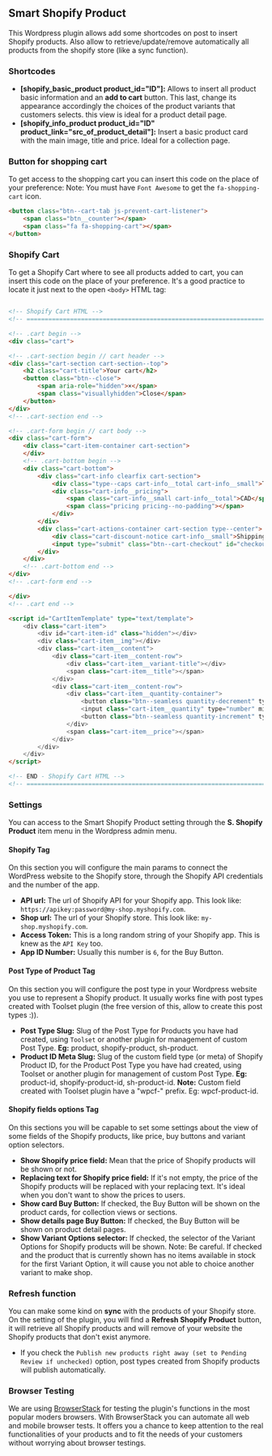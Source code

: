 ## Smart Shopify Product
This Wordpress plugin allows add some shortcodes on post to insert Shopify products. Also allow to retrieve/update/remove automatically all products from the shopify store (like a sync function).

### Shortcodes
* **[shopify_basic_product product_id="ID"]:** Allows to insert all product basic information and an **add to cart** button. This last, change its appearance accordingly the choices of the product variants that customers selects. this view is ideal for a product detail page.
* **[shopify_info_product product_id="ID" product_link="src_of_product_detail"]:** Insert a basic product card with the main image, title and price. Ideal for a collection page.

### Button for shopping cart
To get access to the shopping cart you can insert this code on the place of your preference:
Note: You must have `Font Awesome` to get the `fa-shopping-cart` icon.

```html
<button class="btn--cart-tab js-prevent-cart-listener">
	<span class="btn__counter"></span>
	<span class="fa fa-shopping-cart"></span>
</button>
```

### Shopify Cart
To get a Shopify Cart where to see all products added to cart, you can insert this code on the place of your preference. It's a good practice to locate it just next to the open `<body>` HTML tag:

```html

<!-- Shopify Cart HTML -->
<!-- ================================================================================== -->

<!-- .cart begin -->
<div class="cart">

<!-- .cart-section begin // cart header -->
<div class="cart-section cart-section--top">
	<h2 class="cart-title">Your cart</h2>
	<button class="btn--close">
		<span aria-role="hidden">×</span>
		<span class="visuallyhidden">Close</span>
	</button>
</div>
<!-- .cart-section end -->

<!-- .cart-form begin // cart body -->
<div class="cart-form">
	<div class="cart-item-container cart-section">
	</div>
	<!-- .cart-bottom begin -->
	<div class="cart-bottom">
		<div class="cart-info clearfix cart-section">
			<div class="type--caps cart-info__total cart-info__small">Total</div>
			<div class="cart-info__pricing">
				<span class="cart-info__small cart-info__total">CAD</span>
				<span class="pricing pricing--no-padding"></span>
			</div>
		</div>
		<div class="cart-actions-container cart-section type--center">
			<div class="cart-discount-notice cart-info__small">Shipping and discount codes are added at checkout.</div>
			<input type="submit" class="btn--cart-checkout" id="checkout" name="checkout" value="Checkout">
		</div>
	</div>
	<!-- .cart-bottom end -->
</div>
<!-- .cart-form end -->

</div>
<!-- .cart end -->

<script id="CartItemTemplate" type="text/template">
	<div class="cart-item">
		<div id="cart-item-id" class="hidden"></div>
		<div class="cart-item__img"></div>
		<div class="cart-item__content">
			<div class="cart-item__content-row">
				<div class="cart-item__variant-title"></div>
				<span class="cart-item__title"></span>
			</div>
			<div class="cart-item__content-row">
				<div class="cart-item__quantity-container">
					<button class="btn--seamless quantity-decrement" type="button"><span>-</span><span class="visuallyhidden"><!-- Decrement --></span></button>
					<input class="cart-item__quantity" type="number" min="0" aria-label="Quantity">
					<button class="btn--seamless quantity-increment" type="button"><span>+</span><span class="visuallyhidden"><!-- Increment --></span></button>
				</div>
				<span class="cart-item__price"></span>
			</div>
		</div>
	</div>
</script>

<!-- END - Shopify Cart HTML -->
<!-- ================================================================================== -->

```

### Settings

You can access to the Smart Shopify Product setting through the **S. Shopify Product** item menu in the Wordpress admin menu.

#### Shopify Tag
On this section you will configure the main params to connect the WordPress website to the Shopify store, through the Shopify API credentials and the number of the app.

* **API url:** The url of Shopify API for your Shopify app. This look like: `https://apikey:password@my-shop.myshopify.com`.
* **Shop url:** The url of your Shopify store. This look like: `my-shop.myshopify.com`.
* **Access Token:** This is a long random string of your Shopify app. This is knew as the `API Key` too.
* **App ID Number:** Usually this number is `6`, for the Buy Button.

#### Post Type of Product Tag
On this section you will configure the post type in your Wordpress website you use to represent a Shopify product. It usually works fine with post types created with Toolset plugin (the free version of this, allow to create this post types :)).

* **Post Type Slug:** Slug of the Post Type for Products you have had created, using `Toolset` or another plugin for management of custom Post Type. **Eg:** product, shopify-product, sh-product. 
* **Product ID Meta Slug:** Slug of the custom field type (or meta) of Shopify Product ID, for the Product Post Type you have had created, using Toolset or another plugin for management of custom Post Type. **Eg:** product-id, shopify-product-id, sh-product-id. **Note:** Custom field created with Toolset plugin have a "wpcf-" prefix. Eg: wpcf-product-id.

#### Shopify fields options Tag
On this sections you will be capable to set some settings about the view of some fields of the Shopify products, like price, buy buttons and variant option selectors.

* **Show Shopify price field:** Mean that the price of Shopify products will be shown or not.
* **Replacing text for Shopify price field:** If it's not empty, the price of the Shopify products will be replaced with your replacing text. It's ideal when you don't want to show the prices to users.
* **Show card Buy Button:** If checked, the Buy Button will be shown on the product cards, for collection views or sections.
* **Show details page Buy Button:** If checked, the Buy Button will be shown on product detail pages.
* **Show Variant Options selector:** If checked, the selector of the Variant Options for Shopify products will be shown.
                                     Note: Be careful. If checked and the product that is currently shown has no items available in stock for the first Variant Option, it will cause you not able to choice another variant to make shop.


### Refresh function
You can make some kind on **sync** with the products of your Shopify store. On the setting of the plugin, you will find a **Refresh Shopify Product** button, it will retrieve all Shopify products and will remove of your website the Shopify products that don't exist anymore.
* If you check the `Publish new products right away (set to Pending Review if unchecked)` option, post types created from Shopify products will publish automatically.


### Browser Testing

We are using [BrowserStack][1] for testing the plugin's functions in the most popular moders browsers. 
With BrowserStack you can automate all web and mobile browser tests. It offers you a chance to keep attention to the real functionalities of your products and to fit the needs of your customers without worrying about browser testings.

[1]: https://www.browserstack.com